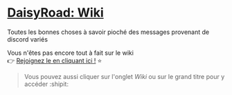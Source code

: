 # [DaisyRoad: Wiki](https://github.com/Daisy-Road/wiki/wiki)

Toutes les bonnes choses à savoir pioché des messages provenant de discord variés

Vous n'êtes pas encore tout à fait sur le wiki  
:point_right: [Rejoignez le en cliquant ici !](https://github.com/Daisy-Road/wiki/wiki) :star:

> Vous pouvez aussi cliquer sur l'onglet *Wiki* ou sur le grand titre pour y accéder :shipit:
